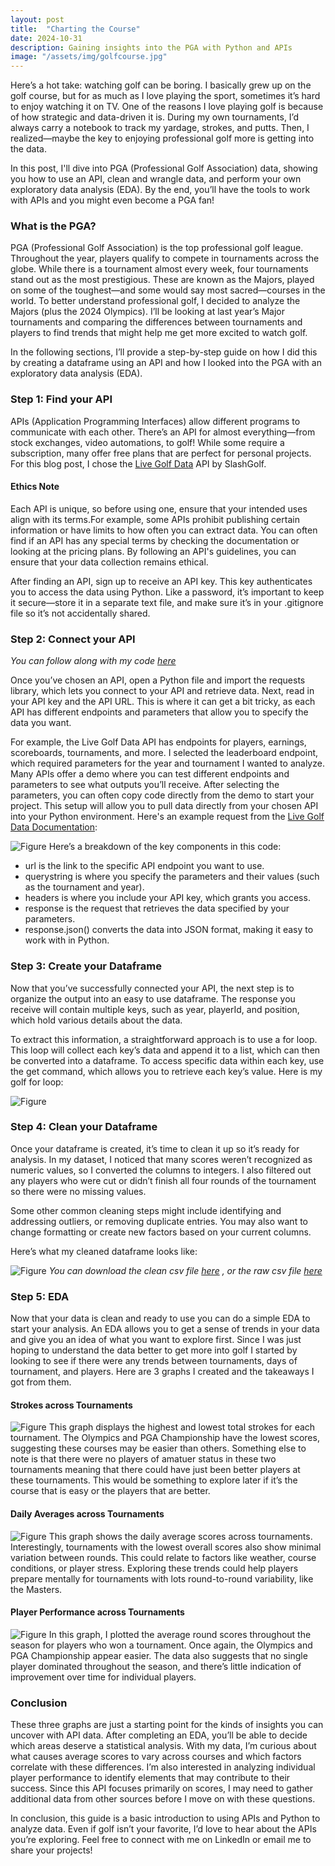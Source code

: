 ```yaml
---
layout: post
title:  "Charting the Course"
date: 2024-10-31
description: Gaining insights into the PGA with Python and APIs   
image: "/assets/img/golfcourse.jpg"
---
```


<span class="dropcap">H</span>ere’s a hot take: watching golf can be boring. I basically grew up on the golf course, but for as much as I love playing the sport, sometimes it’s hard to enjoy watching it on TV. One of the reasons I love playing golf is because of how strategic and data-driven it is. During my own tournaments, I’d always carry a notebook to track my yardage, strokes, and putts. Then, I realized—maybe the key to enjoying professional golf more is getting into the data.

In this post, I'll dive into PGA (Professional Golf Association) data, showing you how to use an API, clean and wrangle data, and perform your own exploratory data analysis (EDA). By the end, you’ll have the tools to work with APIs and you might even become a PGA fan!

### What is the PGA?
 PGA (Professional Golf Association) is the top professional golf league. Throughout the year, players qualify to compete in tournaments across the globe. While there is a tournament almost every week, four tournaments stand out as the most prestigious. These are known as the Majors, played on some of the toughest—and some would say most sacred—courses in the world. To better understand professional golf, I decided to analyze the Majors (plus the 2024 Olympics). I’ll be looking at last year’s Major tournaments and comparing the differences between tournaments and players to find trends that might help me get more excited to watch golf.

In the following sections, I’ll provide a step-by-step guide on how I did this by creating a dataframe using an API and how I looked into the PGA with an exploratory data analysis (EDA).

### Step 1: Find your API
APIs (Application Programming Interfaces) allow different programs to communicate with each other. There’s an API for almost everything—from stock exchanges, video automations, to golf! While some require a subscription, many offer free plans that are perfect for personal projects. For this blog post, I chose the [Live Golf Data](https://rapidapi.com/slashgolf/api/live-golf-data) API by SlashGolf.

#### Ethics Note
Each API is unique, so before using one, ensure that your intended uses align with its terms.For example, some APIs prohibit publishing certain information or have limits to how often you can extract data. You can often find if an API has any special terms by checking the documentation or looking at the pricing plans. By following an API's guidelines, you can ensure that your data collection remains ethical. 

After finding an API, sign up to receive an API key. This key authenticates you to access the data using Python. Like a password, it’s important to keep it secure—store it in a separate text file, and make sure it’s in your .gitignore file so it’s not accidentally shared.

### Step 2: Connect your API
*You can follow along with my code [here](https://github.com/annafellars/GolfOlympics)*

Once you’ve chosen an API, open a Python file and import the requests library, which lets you connect to your API and retrieve data. Next, read in your API key and the API URL. This is where it can get a bit tricky, as each API has different endpoints and parameters that allow you to specify the data you want.

For example, the Live Golf Data API has endpoints for players, earnings, scoreboards, tournaments, and more. I selected the leaderboard endpoint, which required parameters for the year and tournament I wanted to analyze. Many APIs offer a demo where you can test different endpoints and parameters to see what outputs you’ll receive. After selecting the parameters, you can often copy code directly from the demo to start your project. This setup will allow you to pull data directly from your chosen API into your Python environment. Here's an example request from the [Live Golf Data Documentation](https://rapidapi.com/slashgolf/api/live-golf-data/playground/apiendpoint_8a041a6a-98bc-4ed2-95af-4dcdb76f7c66):

![Figure]({{site.url}}/{{site.baseurl}}/assets/img/requests.jpg)
Here’s a breakdown of the key components in this code:
- url is the link to the specific API endpoint you want to use.
- querystring is where you specify the parameters and their values (such as the tournament and year).
- headers is where you include your API key, which grants you access.
- response is the request that retrieves the data specified by your parameters.
- response.json() converts the data into JSON format, making it easy to work with in Python.

### Step 3: Create your Dataframe
Now that you’ve successfully connected your API, the next step is to organize the output into an easy to use dataframe. The response you receive will contain multiple keys, such as year, playerId, and position, which hold various details about the data. 

To extract this information, a straightforward approach is to use a for loop. This loop will collect each key’s data and append it to a list, which can then be converted into a dataframe. To access specific data within each key, use the get command, which allows you to retrieve each key’s value. Here is my golf for loop:

![Figure]({{site.url}}/{{site.baseurl}}/assets/img/forloop.jpg)

### Step 4: Clean your Dataframe
Once your dataframe is created, it’s time to clean it up so it’s ready for analysis. In my dataset, I noticed that many scores weren’t recognized as numeric values, so I converted the columns to integers. I also filtered out any players who were cut or didn’t finish all four rounds of the tournament so there were no missing values.

Some other common cleaning steps might include identifying and addressing outliers, or removing duplicate entries. You may also want to change formatting or create new factors based on your current columns.

Here’s what my cleaned dataframe looks like:

![Figure]({{site.url}}/{{site.baseurl}}/assets/img/cleandataframe.jpg)
*You can download the clean csv file [here](https://github.com/annafellars/GolfOlympics/blob/main/clean_scoreboard_df.csv) , or the raw csv file [here](https://github.com/annafellars/GolfOlympics/blob/main/raw_scoreboard_df.csv)*

### Step 5: EDA
Now that your data is clean and ready to use you can do a simple EDA to start your analysis. An EDA allows you to get a sense of trends in your data and give you an idea of what you want to explore first. Since I was just hoping to understand the data better to get more into golf I started by looking to see if there were any trends between tournaments, days of tournament, and players. Here are 3 graphs I created and the takeaways I got from them. 


#### Strokes across Tournaments
![Figure]({{site.url}}/{{site.baseurl}}/assets/img/strokecount.jpg)
This graph displays the highest and lowest total strokes for each tournament. The Olympics and PGA Championship have the lowest scores, suggesting these courses may be easier than others. Something else to note is that there were no players of amatuer status in these two tournaments meaning that there could have just been better players at these tournaments. This would be something to explore later if it’s the course that is easy or the players that are better.

#### Daily Averages across Tournaments
![Figure]({{site.url}}/{{site.baseurl}}/assets/img/rounds.jpg)
This graph shows the daily average scores across tournaments. Interestingly, tournaments with the lowest overall scores also show minimal variation between rounds. This could relate to factors like weather, course conditions, or player stress. Exploring these trends could help players prepare mentally for tournaments with lots round-to-round variability, like the Masters.

#### Player Performance across Tournaments
![Figure]({{site.url}}/{{site.baseurl}}/assets/img/players.jpg)
In this graph, I plotted the average round scores throughout the season for players who won a tournament. Once again, the Olympics and PGA Championship appear easier. The data also suggests that no single player dominated throughout the season, and there’s little indication of improvement over time for individual players.

### Conclusion
These three graphs are just a starting point for the kinds of insights you can uncover with API data. After completing an EDA, you’ll be able to decide which areas deserve a statistical analysis. With my data, I’m curious about what causes average scores to vary across courses and which factors correlate with these differences. I’m also interested in analyzing individual player performance to identify elements that may contribute to their success. Since this API focuses primarily on scores, I may need to gather additional data from other sources before I move on with these questions.

In conclusion, this guide is a basic introduction to using APIs and Python to analyze data. Even if golf isn’t your favorite, I’d love to hear about the APIs you’re exploring. Feel free to connect with me on LinkedIn or email me to share your projects!



